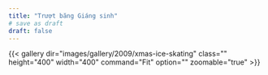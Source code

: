```yaml
---
title: "Trượt băng Giáng sinh"
# save as draft
draft: false
---
```


{{< gallery dir="images/gallery/2009/xmas-ice-skating" class="" height="400" width="400" command="Fit" option="" zoomable="true" >}}
